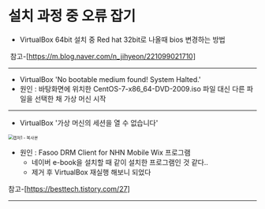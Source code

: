 # 설치 과정 중 오류 잡기

- VirtualBox 64bit 설치 중 Red hat 32bit로 나올때 bios 변경하는 방법

​	참고-[https://m.blog.naver.com/n_jihyeon/221099021710]

----------------------------------------------------------------------------------------------------------

- VirtualBox 'No bootable medium found! System Halted.'
- 원인 : 바탕화면에 위치한 CentOS-7-x86_64-DVD-2009.iso 파일 대신 다른 파일을 선택한 채 가상 머신 시작

------------------------------

- VirtualBox \'가상 머신의 세션을 열 수 없습니다\' 

<img src="C:\Users\hansol\Desktop\캡처1 - 복사본.PNG" alt="캡처1 - 복사본" style="zoom:60%;" />



- 원인 : Fasoo DRM Client for NHN Mobile Wix 프로그램
  - 네이버 e-book을 설치할 때 같이 설치한 프로그램인 것 같다..
  - 제거 후 VirtualBox 재실행 해보니 되었다

참고-[https://besttech.tistory.com/27]

--------------------------------------------



